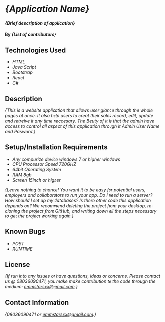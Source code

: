 # _{Application Name}_

#### _{Brief description of application}_

#### By _**{List of contributors}**_

## Technologies Used

* _HTML_
* _Java Script_
* _Bootstrap_
* _React_
* _C#_

## Description

_{This is a website application that allows user glance through the whole pages at once. It also help users to creat their sales record, edit, update and retreive it any time neccesary. The Beuty of it is that the admin have access to control all aspect of this application through it Admin User Name and Pasword.}_

## Setup/Installation Requirements

* _Any compurize device windows 7 or higher windows_
* _CPU Processor Speed 720GHZ_
* _64bit Operating System_
* _RAM 8gb_
* _Screen 15inch or higher_

_{Leave nothing to chance! You want it to be easy for potential users, employers and collaborators to run your app. Do I need to run a server? How should I set up my databases? Is there other code this application depends on? We recommend deleting the project from your desktop, re-cloning the project from GitHub, and writing down all the steps necessary to get the project working again.}_

## Known Bugs

* _POST_
* _RUNTIME_

## License

_{If run into any issues or have questions, ideas or concerns.  Please contact us @ 08036090471, you make make contribution to the code through the medium: emmstarsxx@gmail.com.}_

## Contact Information

_{08036090471 or emmstarsxx@gmail.com.}_